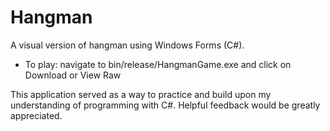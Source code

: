 # Hangman
A visual version of hangman using Windows Forms (C#).
+ To play: navigate to bin/release/HangmanGame.exe and click on Download or View Raw

This application served as a way to practice and build upon my understanding of programming with C#.
Helpful feedback would be greatly appreciated.
